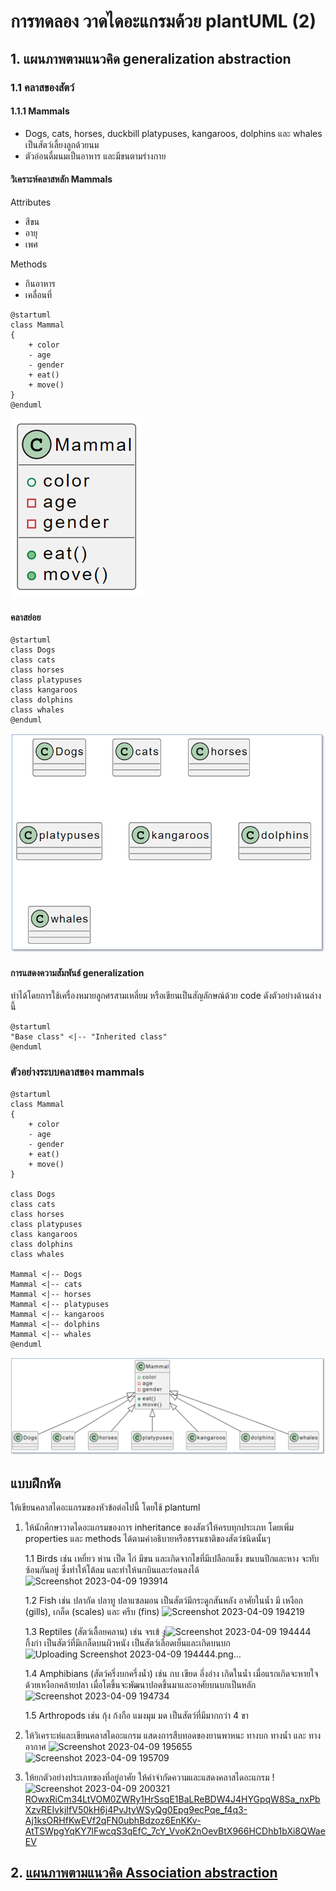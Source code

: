 # การทดลอง วาดไดอะแกรมด้วย plantUML (2)


## 1. แผนภาพตามแนวคิด generalization abstraction

### 1.1 คลาสของสัตว์

#### 1.1.1 Mammals

- Dogs, cats, horses, duckbill platypuses, kangaroos, dolphins และ whales เป็นสัตว์เลี้ยงลูกด้วยนม
- ตัวอ่อนดื่มนมเป็นอาหาร และมีขนตามร่างกาย

#### วิเคราะห์คลาสหลัก Mammals 
Attributes 
- สีขน
- อายุ
- เพศ

Methods
 - กินอาหาร
 - เคลื่อนที่

``` plantuml
@startuml
class Mammal
{
    + color
    - age
    - gender
    + eat()
    + move()
}
@enduml
```

![](./Lab/Pictures/pict-01.png)


####  คลาสย่อย


``` plantuml
@startuml
class Dogs
class cats
class horses
class platypuses
class kangaroos
class dolphins
class whales
@enduml
```

![](./Lab/Pictures/pict-02.png)


#### การแสดงความสัมพันธ์ generalization

ทำได้โดยการใช้เครื่องหมายลูกศรสามเหลี่ยม หรือเขียนเป็นสัญลักษณ์ด้วย code ดังตัวอย่างด้านล่างนี้

``` plantuml
@startuml
"Base class" <|-- "Inherited class"
@enduml
```

### ตัวอย่างระบบคลาสของ mammals

``` plantuml
@startuml 
class Mammal
{
    + color
    - age
    - gender
    + eat()
    + move()
}

class Dogs
class cats
class horses
class platypuses
class kangaroos
class dolphins
class whales

Mammal <|-- Dogs
Mammal <|-- cats
Mammal <|-- horses
Mammal <|-- platypuses
Mammal <|-- kangaroos
Mammal <|-- dolphins
Mammal <|-- whales
@enduml
```

![](./Lab/Pictures/pict-03.png)


## แบบฝึกหัด 
ให้เขียนคลาสไดอะแกรมของหัวข้อต่อไปนี้ โดยใช้ plantuml


1. ให้นักศึกษาวาดไดอะแกรมของการ inheritance ของสัตว์ให้ครบทุกประเภท โดยเพิ่ม properties และ methods ได้ตามคำอธิบายหรือธรรมชาติของสัตว์ชนิดนั้นๆ 

    1.1  Birds เช่น เหยี่ยว ห่าน เป็ด ไก่ มีขน และเกิดจากไขที่มีเปลือกแข็ง ขนบนปีกและหาง จะทับซ้อนกันอยู่ ซึ่งทำให้โต้ลม และทำให้นกบินและร่อนลงได้
![Screenshot 2023-04-09 193914](https://user-images.githubusercontent.com/115066186/230774276-a65cddc2-f4b9-4cc0-871f-03b4b1d6d625.png)

    1.2 Fish  เช่น ปลากัด ปลาทู ปลาแซลมอน เป็นสัตว์มีกระดูกสันหลัง อาศัยในน้ำ มี เหงือก (gills),  เกล็ด (scales)  และ ครีบ (fins)
![Screenshot 2023-04-09 194219](https://user-images.githubusercontent.com/115066186/230774280-4cd13369-f3df-424a-841c-a3e13ef360b1.png)

    1.3 Reptiles (สัตว์เลื้อยคลาน)  เช่น จรเข้ งู![Screenshot 2023-04-09 194444](https://user-images.githubusercontent.com/115066186/230774291-b45b7b1e-eff5-4495-8d05-298c86fdf5b4.png)
 กิ้งก่า เป็นสัตว์ที่มีเกล็ดบนผิวหนัง เป็นสัตว์เลือดเย็นและเกิดบนบก
![Uploading Screenshot 2023-04-09 194444.png…]()

    1.4 Amphibians (สัตว์ครึ่งบกครึ่งน้ำ) เช่น กบ เขียด อึ่งอ่าง เกิดในน้ำ เมื่อแรกเกิดจะหายใจด้วยเหงือกคล้ายปลา เมื่อโตขึ้นจะพัฒนาปอดขึ้นมาและอาศัยบนบกเป็นหลัก
![Screenshot 2023-04-09 194734](https://user-images.githubusercontent.com/115066186/230774295-d7502b20-3202-4fed-b255-474f5ac8565c.png)

    1.5 Arthropods เช่น กุ้ง ก้งกือ แมงมุม มด เป็นสัตว์ที่มีมากกว่า 4 ขา 

2. ให้วิเคราะห๋และเขียนคลาสไดอะแกรม แสดงการสืบทอดของยานพาหนะ ทางบก ทางน้ำ และ ทางอากาศ
![Screenshot 2023-04-09 195655](https://user-images.githubusercontent.com/115066186/230774298-1268137a-2386-44fc-947f-4846b190d627.png)
![Screenshot 2023-04-09 195709](https://user-images.githubusercontent.com/115066186/230774300-f33548a5-7c43-47f3-817e-683e2e04c158.png)

3. ให้ยกตัวอย่างประเภทของที่อยู่อาศัย ให้คำจำกัดความและแสดงคลาสไดอะแกรม
!![Screenshot 2023-04-09 200321](https://user-images.githubusercontent.com/115066186/230774271-35092c13-d144-4d50-b318-a7482c0fffc6.png)
[ROwxRiCm34LtVOM0ZWRy1HrSsqE1BaLReBDW4J4HYGpqW8Sa_nxPbXzvREIvkjIfV50kH6j4PvJtyWSyQg0Epg9ecPqe_f4q3-Aj1ksORHfKwEVf2qFN0ubhBdzoz6EnKKv-AtTSWpgYqKY7lFwcqS3qEfC_7cY_VvoK2nOevBtX966HCDhb1bXi8QWaeEV](https://user-images.githubusercontent.com/115066186/230774263-9df7ea37-812b-4ecc-903c-a31f9feea90f.png)

## 2. [แผนภาพตามแนวคิด Association abstraction](Week04-lab-part-02.md)


